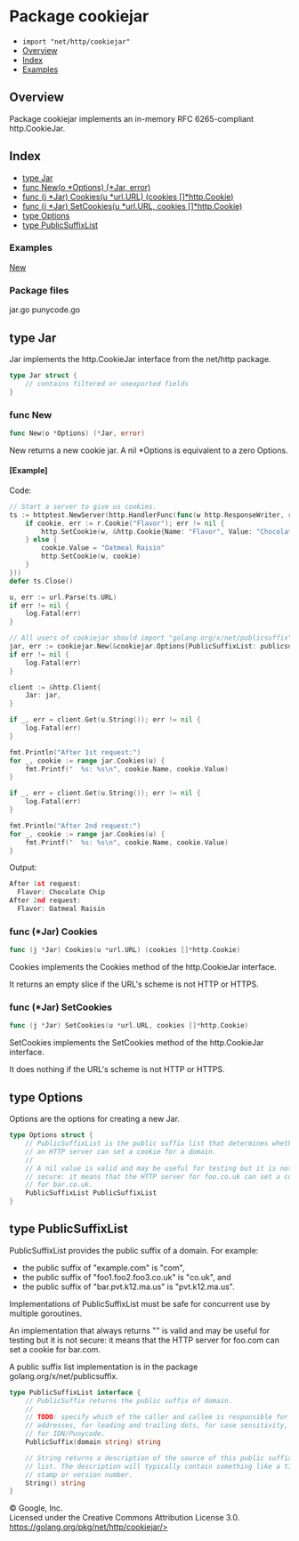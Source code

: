 Package cookiejar
=================

-   `import "net/http/cookiejar"`
-   [Overview](#pkg-overview)
-   [Index](#pkg-index)
-   [Examples](#pkg-examples)

Overview 
--------

Package cookiejar implements an in-memory RFC 6265-compliant
http.CookieJar.

Index 
-----

-   [type Jar](#Jar)
-   [func New(o \*Options) (\*Jar, error)](#New)
-   [func (j \*Jar) Cookies(u \*url.URL) (cookies
    \[\]\*http.Cookie)](#Jar.Cookies)
-   [func (j \*Jar) SetCookies(u \*url.URL, cookies
    \[\]\*http.Cookie)](#Jar.SetCookies)
-   [type Options](#Options)
-   [type PublicSuffixList](#PublicSuffixList)

 
### Examples

[New](#example_New)


### Package files

jar.go punycode.go

type Jar 
---------------------------------------

Jar implements the http.CookieJar interface from the net/http package.

```go
type Jar struct {
    // contains filtered or unexported fields
}
```

### func New 

```go
func New(o *Options) (*Jar, error)
```

New returns a new cookie jar. A nil \*Options is equivalent to a zero
Options.

#### [Example]

Code:

```go
// Start a server to give us cookies.
ts := httptest.NewServer(http.HandlerFunc(func(w http.ResponseWriter, r *http.Request) {
    if cookie, err := r.Cookie("Flavor"); err != nil {
        http.SetCookie(w, &http.Cookie{Name: "Flavor", Value: "Chocolate Chip"})
    } else {
        cookie.Value = "Oatmeal Raisin"
        http.SetCookie(w, cookie)
    }
}))
defer ts.Close()

u, err := url.Parse(ts.URL)
if err != nil {
    log.Fatal(err)
}

// All users of cookiejar should import "golang.org/x/net/publicsuffix"
jar, err := cookiejar.New(&cookiejar.Options{PublicSuffixList: publicsuffix.List})
if err != nil {
    log.Fatal(err)
}

client := &http.Client{
    Jar: jar,
}

if _, err = client.Get(u.String()); err != nil {
    log.Fatal(err)
}

fmt.Println("After 1st request:")
for _, cookie := range jar.Cookies(u) {
    fmt.Printf("  %s: %s\n", cookie.Name, cookie.Value)
}

if _, err = client.Get(u.String()); err != nil {
    log.Fatal(err)
}

fmt.Println("After 2nd request:")
for _, cookie := range jar.Cookies(u) {
    fmt.Printf("  %s: %s\n", cookie.Name, cookie.Value)
}
```

Output:

```go
After 1st request:
  Flavor: Chocolate Chip
After 2nd request:
  Flavor: Oatmeal Raisin
```

### func (\*Jar) Cookies 

```go
func (j *Jar) Cookies(u *url.URL) (cookies []*http.Cookie)
```

Cookies implements the Cookies method of the http.CookieJar interface.

It returns an empty slice if the URL\'s scheme is not HTTP or HTTPS.

### func (\*Jar) SetCookies 

```go
func (j *Jar) SetCookies(u *url.URL, cookies []*http.Cookie)
```

SetCookies implements the SetCookies method of the http.CookieJar
interface.

It does nothing if the URL\'s scheme is not HTTP or HTTPS.

type Options 
-------------------------------------------

Options are the options for creating a new Jar.

```go
type Options struct {
    // PublicSuffixList is the public suffix list that determines whether
    // an HTTP server can set a cookie for a domain.
    //
    // A nil value is valid and may be useful for testing but it is not
    // secure: it means that the HTTP server for foo.co.uk can set a cookie
    // for bar.co.uk.
    PublicSuffixList PublicSuffixList
}
```

type PublicSuffixList 
----------------------------------------------------

PublicSuffixList provides the public suffix of a domain. For example:

-   the public suffix of \"example.com\" is \"com\",
-   the public suffix of \"foo1.foo2.foo3.co.uk\" is \"co.uk\", and
-   the public suffix of \"bar.pvt.k12.ma.us\" is \"pvt.k12.ma.us\".

Implementations of PublicSuffixList must be safe for concurrent use by
multiple goroutines.

An implementation that always returns \"\" is valid and may be useful
for testing but it is not secure: it means that the HTTP server for
foo.com can set a cookie for bar.com.

A public suffix list implementation is in the package
golang.org/x/net/publicsuffix.

```go
type PublicSuffixList interface {
    // PublicSuffix returns the public suffix of domain.
    //
    // TODO: specify which of the caller and callee is responsible for IP
    // addresses, for leading and trailing dots, for case sensitivity, and
    // for IDN/Punycode.
    PublicSuffix(domain string) string

    // String returns a description of the source of this public suffix
    // list. The description will typically contain something like a time
    // stamp or version number.
    String() string
}
```

 
© Google, Inc.\
Licensed under the Creative Commons Attribution License 3.0.\
https://golang.org/pkg/net/http/cookiejar/>


